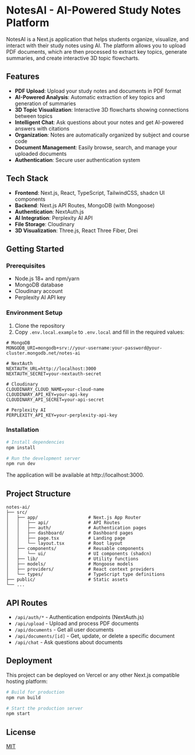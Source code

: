 # NotesAI - AI-Powered Study Notes Platform

NotesAI is a Next.js application that helps students organize, visualize, and interact with their study notes using AI. The platform allows you to upload PDF documents, which are then processed to extract key topics, generate summaries, and create interactive 3D topic flowcharts.

## Features

- **PDF Upload**: Upload your study notes and documents in PDF format
- **AI-Powered Analysis**: Automatic extraction of key topics and generation of summaries
- **3D Topic Visualization**: Interactive 3D flowcharts showing connections between topics
- **Intelligent Chat**: Ask questions about your notes and get AI-powered answers with citations
- **Organization**: Notes are automatically organized by subject and course code
- **Document Management**: Easily browse, search, and manage your uploaded documents
- **Authentication**: Secure user authentication system

## Tech Stack

- **Frontend**: Next.js, React, TypeScript, TailwindCSS, shadcn UI components
- **Backend**: Next.js API Routes, MongoDB (with Mongoose)
- **Authentication**: NextAuth.js
- **AI Integration**: Perplexity AI API
- **File Storage**: Cloudinary
- **3D Visualization**: Three.js, React Three Fiber, Drei

## Getting Started

### Prerequisites

- Node.js 18+ and npm/yarn
- MongoDB database
- Cloudinary account
- Perplexity AI API key

### Environment Setup

1. Clone the repository
2. Copy `.env.local.example` to `.env.local` and fill in the required values:

```env
# MongoDB
MONGODB_URI=mongodb+srv://your-username:your-password@your-cluster.mongodb.net/notes-ai

# NextAuth
NEXTAUTH_URL=http://localhost:3000
NEXTAUTH_SECRET=your-nextauth-secret

# Cloudinary
CLOUDINARY_CLOUD_NAME=your-cloud-name
CLOUDINARY_API_KEY=your-api-key
CLOUDINARY_API_SECRET=your-api-secret

# Perplexity AI
PERPLEXITY_API_KEY=your-perplexity-api-key
```

### Installation

```bash
# Install dependencies
npm install

# Run the development server
npm run dev
```

The application will be available at http://localhost:3000.

## Project Structure

```
notes-ai/
├── src/
│   ├── app/                   # Next.js App Router
│   │   ├── api/               # API Routes
│   │   ├── auth/              # Authentication pages
│   │   ├── dashboard/         # Dashboard pages
│   │   ├── page.tsx           # Landing page
│   │   └── layout.tsx         # Root layout
│   ├── components/            # Reusable components
│   │   └── ui/                # UI components (shadcn)
│   ├── lib/                   # Utility functions
│   ├── models/                # Mongoose models
│   ├── providers/             # React context providers
│   └── types/                 # TypeScript type definitions
├── public/                    # Static assets
└── ...
```

## API Routes

- `/api/auth/*` - Authentication endpoints (NextAuth.js)
- `/api/upload` - Upload and process PDF documents
- `/api/documents` - Get all user documents
- `/api/documents/[id]` - Get, update, or delete a specific document
- `/api/chat` - Ask questions about documents

## Deployment

This project can be deployed on Vercel or any other Next.js compatible hosting platform:

```bash
# Build for production
npm run build

# Start the production server
npm start
```

## License

[MIT](LICENSE)
